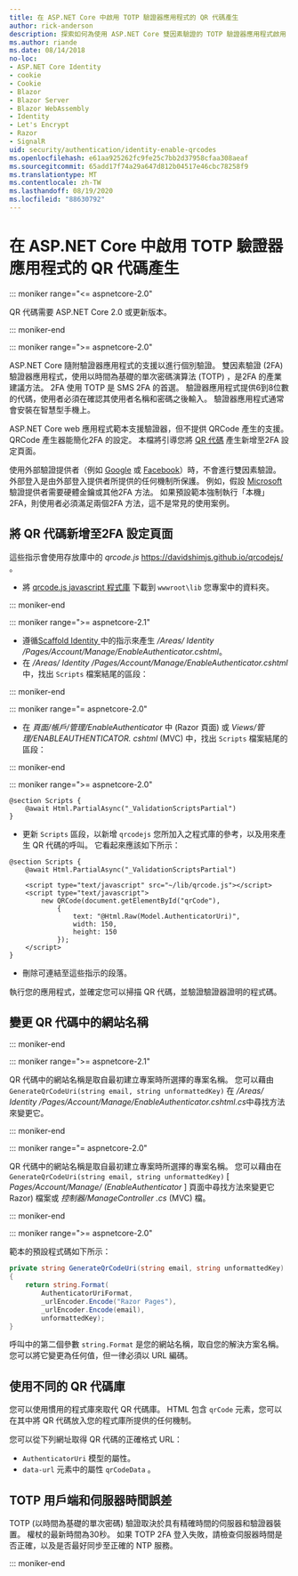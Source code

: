 ```yaml
---
title: 在 ASP.NET Core 中啟用 TOTP 驗證器應用程式的 QR 代碼產生
author: rick-anderson
description: 探索如何為使用 ASP.NET Core 雙因素驗證的 TOTP 驗證器應用程式啟用 QR 代碼產生。
ms.author: riande
ms.date: 08/14/2018
no-loc:
- ASP.NET Core Identity
- cookie
- Cookie
- Blazor
- Blazor Server
- Blazor WebAssembly
- Identity
- Let's Encrypt
- Razor
- SignalR
uid: security/authentication/identity-enable-qrcodes
ms.openlocfilehash: e61aa925262fc9fe25c7bb2d37958cfaa308aeaf
ms.sourcegitcommit: 65add17f74a29a647d812b04517e46cbc78258f9
ms.translationtype: MT
ms.contentlocale: zh-TW
ms.lasthandoff: 08/19/2020
ms.locfileid: "88630792"
---
```

# <a name="enable-qr-code-generation-for-totp-authenticator-apps-in-aspnet-core"></a>在 ASP.NET Core 中啟用 TOTP 驗證器應用程式的 QR 代碼產生

::: moniker range="<= aspnetcore-2.0"

QR 代碼需要 ASP.NET Core 2.0 或更新版本。

::: moniker-end

::: moniker range=">= aspnetcore-2.0"

ASP.NET Core 隨附驗證器應用程式的支援以進行個別驗證。 雙因素驗證 (2FA) 驗證器應用程式，使用以時間為基礎的單次密碼演算法 (TOTP) ，是2FA 的產業建議方法。 2FA 使用 TOTP 是 SMS 2FA 的首選。 驗證器應用程式提供6到8位數的代碼，使用者必須在確認其使用者名稱和密碼之後輸入。 驗證器應用程式通常會安裝在智慧型手機上。

ASP.NET Core web 應用程式範本支援驗證器，但不提供 QRCode 產生的支援。 QRCode 產生器能簡化2FA 的設定。 本檔將引導您將 [QR 代碼](https://wikipedia.org/wiki/QR_code) 產生新增至2FA 設定頁面。

使用外部驗證提供者（例如 [Google](xref:security/authentication/google-logins) 或 [Facebook](xref:security/authentication/facebook-logins)）時，不會進行雙因素驗證。 外部登入是由外部登入提供者所提供的任何機制所保護。 例如，假設 [Microsoft](xref:security/authentication/microsoft-logins) 驗證提供者需要硬體金鑰或其他2FA 方法。 如果預設範本強制執行「本機」2FA，則使用者必須滿足兩個2FA 方法，這不是常見的使用案例。

## <a name="adding-qr-codes-to-the-2fa-configuration-page"></a>將 QR 代碼新增至2FA 設定頁面

這些指示會使用存放庫中的 *qrcode.js* https://davidshimjs.github.io/qrcodejs/ 。

* 將 [qrcode.js javascript 程式庫](https://davidshimjs.github.io/qrcodejs/) 下載到 `wwwroot\lib` 您專案中的資料夾。

::: moniker-end

::: moniker range=">= aspnetcore-2.1"

* 遵循[Scaffold Identity ](xref:security/authentication/scaffold-identity)中的指示來產生 */Areas/ Identity /Pages/Account/Manage/EnableAuthenticator.cshtml*。
* 在 */Areas/ Identity /Pages/Account/Manage/EnableAuthenticator.cshtml*中，找出 `Scripts` 檔案結尾的區段：

::: moniker-end

::: moniker range="= aspnetcore-2.0"

* 在 *頁面/帳戶/管理/EnableAuthenticator* 中 (Razor 頁面) 或 *Views/管理/ENABLEAUTHENTICATOR. cshtml* (MVC) 中，找出 `Scripts` 檔案結尾的區段：

::: moniker-end

::: moniker range=">= aspnetcore-2.0"

```cshtml
@section Scripts {
    @await Html.PartialAsync("_ValidationScriptsPartial")
}
```

* 更新 `Scripts` 區段，以新增 `qrcodejs` 您所加入之程式庫的參考，以及用來產生 QR 代碼的呼叫。 它看起來應該如下所示：

```cshtml
@section Scripts {
    @await Html.PartialAsync("_ValidationScriptsPartial")

    <script type="text/javascript" src="~/lib/qrcode.js"></script>
    <script type="text/javascript">
        new QRCode(document.getElementById("qrCode"),
            {
                text: "@Html.Raw(Model.AuthenticatorUri)",
                width: 150,
                height: 150
            });
    </script>
}
```

* 刪除可連結至這些指示的段落。

執行您的應用程式，並確定您可以掃描 QR 代碼，並驗證驗證器證明的程式碼。

## <a name="change-the-site-name-in-the-qr-code"></a>變更 QR 代碼中的網站名稱

::: moniker-end

::: moniker range=">= aspnetcore-2.1"

QR 代碼中的網站名稱是取自最初建立專案時所選擇的專案名稱。 您可以藉由 `GenerateQrCodeUri(string email, string unformattedKey)` 在 */Areas/ Identity /Pages/Account/Manage/EnableAuthenticator.cshtml.cs*中尋找方法來變更它。

::: moniker-end

::: moniker range="= aspnetcore-2.0"

QR 代碼中的網站名稱是取自最初建立專案時所選擇的專案名稱。 您可以藉由在 `GenerateQrCodeUri(string email, string unformattedKey)` [ *Pages/Account/Manage/ (EnableAuthenticator* ] 頁面中尋找方法來變更它 Razor) 檔案或 *控制器/ManageController .cs* (MVC) 檔。

::: moniker-end

::: moniker range=">= aspnetcore-2.0"

範本的預設程式碼如下所示：

```csharp
private string GenerateQrCodeUri(string email, string unformattedKey)
{
    return string.Format(
        AuthenticatorUriFormat,
        _urlEncoder.Encode("Razor Pages"),
        _urlEncoder.Encode(email),
        unformattedKey);
}
```

呼叫中的第二個參數 `string.Format` 是您的網站名稱，取自您的解決方案名稱。 您可以將它變更為任何值，但一律必須以 URL 編碼。

## <a name="using-a-different-qr-code-library"></a>使用不同的 QR 代碼庫

您可以使用慣用的程式庫來取代 QR 代碼庫。 HTML 包含 `qrCode` 元素，您可以在其中將 QR 代碼放入您的程式庫所提供的任何機制。

您可以從下列網址取得 QR 代碼的正確格式 URL：

* `AuthenticatorUri` 模型的屬性。
* `data-url` 元素中的屬性 `qrCodeData` 。

## <a name="totp-client-and-server-time-skew"></a>TOTP 用戶端和伺服器時間誤差

TOTP (以時間為基礎的單次密碼) 驗證取決於具有精確時間的伺服器和驗證器裝置。 權杖的最新時間為30秒。 如果 TOTP 2FA 登入失敗，請檢查伺服器時間是否正確，以及是否最好同步至正確的 NTP 服務。

::: moniker-end
